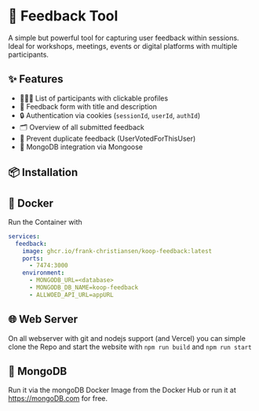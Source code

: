 # 💬 Feedback Tool

A simple but powerful tool for capturing user feedback within sessions. Ideal for workshops, meetings, events or digital platforms with multiple participants.

## ✨ Features

- 🧑‍🤝‍🧑 List of participants with clickable profiles
- 📝 Feedback form with title and description
- 🔒 Authentication via cookies (`sessionId`, `userId`, `authId`)
- 🗂️ Overview of all submitted feedback
- 🚫 Prevent duplicate feedback (UserVotedForThisUser)
- 🧠 MongoDB integration via Mongoose

## 📦 Installation

## 🐋 Docker

Run the Container with 
```yml
services:
  feedback:
    image: ghcr.io/frank-christiansen/koop-feedback:latest
    ports: 
      - 7474:3000
    environment:
      - MONGODB_URL=<database>
      - MONGODB_DB_NAME=koop-feedback
      - ALLWOED_API_URL=appURL
```

## 🌐 Web Server

On all webserver with git and nodejs support (and Vercel) you can simple clone the Repo and start the website with ``npm run build`` and ``npm run start``

## 🍃 MongoDB
Run it via the mongoDB Docker Image from the Docker Hub or run it at https://mongoDB.com for free.

